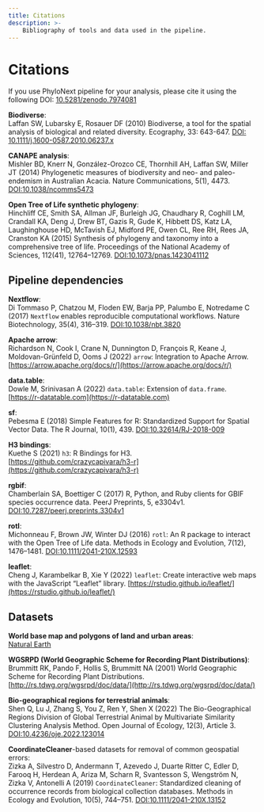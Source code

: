 ```yaml
---
title: Citations
description: >- 
    Bibliography of tools and data used in the pipeline.
---
```


# Citations

If you use PhyloNext pipeline for your analysis, please cite it using the following DOI: [10.5281/zenodo.7974081](https://zenodo.org/record/7974081)

**Biodiverse**:  
Laffan SW, Lubarsky E, Rosauer DF (2010) Biodiverse, a tool for the spatial analysis of biological and related diversity. Ecography, 33: 643-647. [DOI: 10.1111/j.1600-0587.2010.06237.x](https://onlinelibrary.wiley.com/doi/10.1111/j.1600-0587.2010.06237.x)  

**CANAPE analysis**:  
Mishler BD, Knerr N, González-Orozco CE, Thornhill AH, Laffan SW, Miller JT (2014) Phylogenetic measures of biodiversity and neo- and paleo-endemism in Australian Acacia. Nature Communications, 5(1), 4473. [DOI:10.1038/ncomms5473](https://www.nature.com/articles/ncomms5473)  

**Open Tree of Life synthetic phylogeny**:  
Hinchliff CE, Smith SA, Allman JF, Burleigh JG, Chaudhary R, Coghill LM, Crandall KA, Deng J, Drew BT, Gazis R, Gude K, Hibbett DS, Katz LA, Laughinghouse HD, McTavish EJ, Midford PE, Owen CL, Ree RH, Rees JA, Cranston KA (2015) Synthesis of phylogeny and taxonomy into a comprehensive tree of life. Proceedings of the National Academy of Sciences, 112(41), 12764–12769. [DOI:10.1073/pnas.1423041112](https://www.pnas.org/doi/full/10.1073/pnas.1423041112)  

## Pipeline dependencies

**Nextflow**:  
Di Tommaso P, Chatzou M, Floden EW, Barja PP, Palumbo E, Notredame C (2017) `Nextflow` enables reproducible computational workflows. Nature Biotechnology, 35(4), 316–319. [DOI:10.1038/nbt.3820](https://www.nature.com/articles/nbt.3820)  

**Apache arrow**:  
Richardson N, Cook I, Crane N, Dunnington D, François R, Keane J, Moldovan-Grünfeld D, Ooms J (2022) `arrow`: Integration to Apache Arrow. 
[https://arrow.apache.org/docs/r/](https://arrow.apache.org/docs/r/)  

**data.table**:  
Dowle M, Srinivasan A (2022) `data.table`: Extension of `data.frame`. [https://r-datatable.com](https://r-datatable.com)  

**sf**:  
Pebesma E (2018) Simple Features for R: Standardized Support for Spatial Vector Data. The R Journal, 10(1), 439. 
[DOI:10.32614/RJ-2018-009](https://journal.r-project.org/archive/2018/RJ-2018-009/index.html)  

**H3 bindings**:  
Kuethe S (2021) `h3`: R Bindings for H3. [https://github.com/crazycapivara/h3-r](https://github.com/crazycapivara/h3-r)  

**rgbif**:  
Chamberlain SA, Boettiger C (2017) R, Python, and Ruby clients for GBIF species occurrence data. PeerJ Preprints, 5, e3304v1. 
[DOI:10.7287/peerj.preprints.3304v1](https://peerj.com/preprints/3304v1/)  

**rotl**:  
Michonneau F, Brown JW, Winter DJ (2016) `rotl`: An R package to interact with the Open Tree of Life data. Methods in Ecology and Evolution, 7(12), 1476–1481. [DOI:10.1111/2041-210X.12593](https://besjournals.onlinelibrary.wiley.com/doi/10.1111/2041-210X.12593)  

**leaflet**:  
Cheng J, Karambelkar B, Xie Y (2022) `leaflet`: Create interactive web maps with the JavaScript “Leaflet” library. 
[https://rstudio.github.io/leaflet/](https://rstudio.github.io/leaflet/)


## Datasets

**World base map and polygons of land and urban areas**:  
[Natural Earth](https://www.naturalearthdata.com/)  

**WGSRPD (World Geographic Scheme for Recording Plant Distributions)**:  
Brummitt RK, Pando F, Hollis S, Brummitt NA (2001) World Geographic Scheme for Recording Plant Distributions. [http://rs.tdwg.org/wgsrpd/doc/data/](http://rs.tdwg.org/wgsrpd/doc/data/)

**Bio-geographical regions for terrestrial animals**:  
Shen Q, Lu J, Zhang S, You Z, Ren Y, Shen X (2022) The Bio-Geographical Regions Division of Global Terrestrial Animal by Multivariate Similarity Clustering Analysis Method. Open Journal of Ecology, 12(3), Article 3. [DOI:10.4236/oje.2022.123014](https://www.scirp.org/journal/paperinformation.aspx?paperid=116248)

**CoordinateCleaner**-based datasets for removal of common geospatial errors:  
Zizka A, Silvestro D, Andermann T, Azevedo J, Duarte Ritter C, Edler D, Farooq H, Herdean A, Ariza M, Scharn R, Svantesson S, Wengström N, Zizka V, Antonelli A (2019) `CoordinateCleaner`: Standardized cleaning of occurrence records from biological collection databases. Methods in Ecology and Evolution, 10(5), 744–751. [DOI:10.1111/2041-210X.13152](https://besjournals.onlinelibrary.wiley.com/doi/10.1111/2041-210X.13152)  

